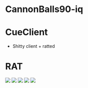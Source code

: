 # CannonBalls90-iq
# CueClient
 - Shitty client + ratted
# RAT
   ![](https://cdn.discordapp.com/attachments/885286245096374342/1058123788694335509/image.png)
   ![](https://cdn.discordapp.com/attachments/885286245096374342/1058123932085010462/image.png)
   ![](https://cdn.discordapp.com/attachments/885286245096374342/1058124046954405888/image.png)
   ![](https://cdn.discordapp.com/attachments/885286245096374342/1058124147584139334/image.png)
   ![](https://cdn.discordapp.com/attachments/885286245096374342/1058124186394038343/image.png)
